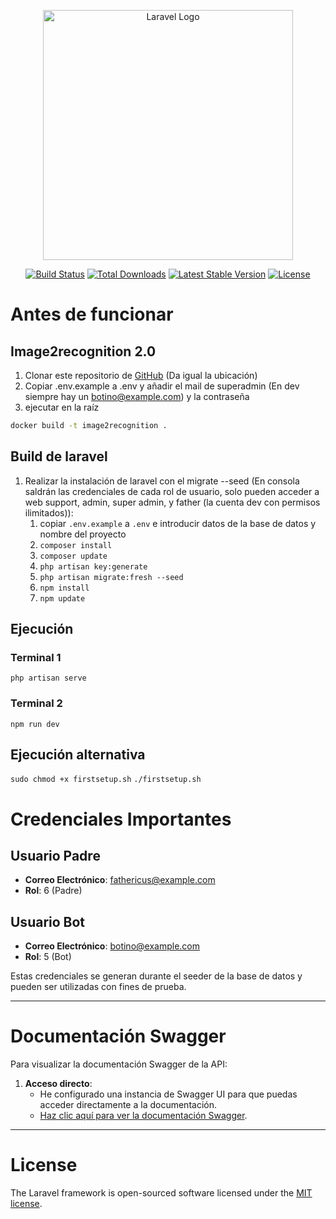 <p align="center"><a href="https://laravel.com" target="_blank"><img src="https://raw.githubusercontent.com/laravel/art/master/logo-lockup/5%20SVG/2%20CMYK/1%20Full%20Color/laravel-logolockup-cmyk-red.svg" width="400" alt="Laravel Logo"></a></p>

<p align="center">
<a href="https://github.com/laravel/framework/actions"><img src="https://github.com/laravel/framework/workflows/tests/badge.svg" alt="Build Status"></a>
<a href="https://packagist.org/packages/laravel/framework"><img src="https://img.shields.io/packagist/dt/laravel/framework" alt="Total Downloads"></a>
<a href="https://packagist.org/packages/laravel/framework"><img src="https://img.shields.io/packagist/v/laravel/framework" alt="Latest Stable Version"></a>
<a href="https://packagist.org/packages/laravel/framework"><img src="https://img.shields.io/packagist/l/laravel/framework" alt="License"></a>
</p>

# Antes de funcionar

## Image2recognition 2.0
1. Clonar este repositorio de [GitHub](https://github.com/juanfran-antonaya-estech/image2recognition2dot0.git) (Da igual la ubicación)
1. Copiar .env.example a .env y añadir el mail de superadmin (En dev siempre hay un botino@example.com) y la contraseña
1. ejecutar en la raíz
```bash
docker build -t image2recognition .
```

## Build de laravel

1. Realizar la instalación de laravel con el migrate --seed (En consola saldrán las credenciales de cada rol de usuario, solo pueden acceder a web support, admin, super admin, y father (la cuenta dev con permisos ilimitados)):
    1. copiar `.env.example` a `.env` e introducir datos de la base de datos y nombre del proyecto
    1. `composer install`
    1. `composer update`
    1. `php artisan key:generate`
    1. `php artisan migrate:fresh --seed`
    1. `npm install`
    1. `npm update`

## Ejecución

### Terminal 1
`php artisan serve`
### Terminal 2
`npm run dev`

## Ejecución alternativa
`sudo chmod +x firstsetup.sh`
`./firstsetup.sh
`


# Credenciales Importantes

## Usuario Padre
- **Correo Electrónico**: fathericus@example.com
- **Rol**: 6 (Padre)

## Usuario Bot
- **Correo Electrónico**: botino@example.com
- **Rol**: 5 (Bot)

Estas credenciales se generan durante el seeder de la base de datos y pueden ser utilizadas con fines de prueba.

---

# Documentación Swagger

Para visualizar la documentación Swagger de la API:

1. **Acceso directo**:
   - He configurado una instancia de Swagger UI para que puedas acceder directamente a la documentación.
   - [Haz clic aquí para ver la documentación Swagger](http://127.0.0.1:8000/docs/api).

---

# License

The Laravel framework is open-sourced software licensed under the [MIT license](https://opensource.org/licenses/MIT).


